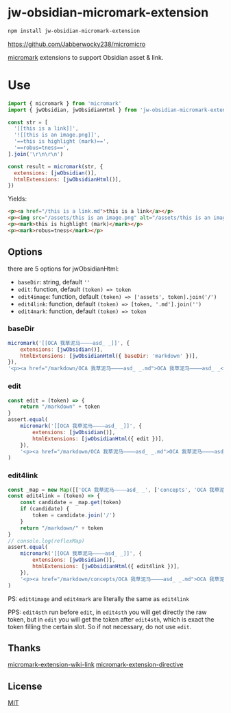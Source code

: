 # jw-obsidian-micromark-extension

```sh
npm install jw-obsidian-micromark-extension
```

https://github.com/Jabberwocky238/micromicro

[micromark][] extensions to support Obsidian asset & link.

# Use

```js
import { micromark } from 'micromark'
import { jwObsidian, jwObsidianHtml } from 'jw-obsidian-micromark-extension'

const str = [
  '[[this is a link]]',
  '![[this is an image.png]]',
  '==this is highlight (mark)==',
  '==robus=tness==',
].join('\r\n\r\n')

const result = micromark(str, {
  extensions: [jwObsidian()],
  htmlExtensions: [jwObsidianHtml()],
})
```

Yields:

```html
<p><a href="/this is a link.md">this is a link</a></p>
<p><img src="/assets/this is an image.png" alt="/assets/this is an image.png"></img></p>
<p><mark>this is highlight (mark)</mark></p>
<p><mark>robus=tness</mark></p>
```

## Options

there are 5 options for jwObsidianHtml:

- `baseDir`: string, default `''`
- `edit`: function, default `(token) => token`
- `edit4image`: function, default `(token) => ['assets', token].join('/')`
- `edit4link`: function, default `(token) => [token, '.md'].join('')`
- `edit4mark`: function, default `(token) => token`

### baseDir
```js
micromark('[[OCA 我草泥马————asd_ _]]', {
    extensions: [jwObsidian()],
    htmlExtensions: [jwObsidianHtml({ baseDir: 'markdown' })],
}),
'<p><a href="/markdown/OCA 我草泥马————asd_ _.md">OCA 我草泥马————asd_ _</a></p>'
```

### edit
```js
const edit = (token) => {
    return "/markdown" + token
}
assert.equal(
    micromark('[[OCA 我草泥马————asd_ _]]', {
        extensions: [jwObsidian()],
        htmlExtensions: [jwObsidianHtml({ edit })],
    }),
    '<p><a href="/markdown/OCA 我草泥马————asd_ _.md">OCA 我草泥马————asd_ _</a></p>'
)
```

### edit4link
```js
const _map = new Map([['OCA 我草泥马————asd_ _', ['concepts', 'OCA 我草泥马————asd_ _.md']]])
const edit4link = (token) => {
    const candidate = _map.get(token)
    if (candidate) {
        token = candidate.join('/')
    }
    return "/markdown/" + token
}
// console.log(reflexMap)
assert.equal(
    micromark('[[OCA 我草泥马————asd_ _]]', {
        extensions: [jwObsidian()],
        htmlExtensions: [jwObsidianHtml({ edit4link })],
    }),
    '<p><a href="/markdown/concepts/OCA 我草泥马————asd_ _.md">OCA 我草泥马————asd_ _</a></p>'
)
```

PS: `edit4image` and `edit4mark` are literally the same as `edit4link`

PPS: `edit4sth` run before `edit`, in `edit4sth` you will get directly the raw token, but in `edit` you will get the token after `edit4sth`, which is exact the token filling the certain slot. So if not necessary, do not use `edit`.


## Thanks

[micromark-extension-wiki-link](https://github.com/landakram/micromark-extension-wiki-link)
[micromark-extension-directive](https://github.com/micromark/micromark-extension-directive)

## License

[MIT][license]

[npm]: https://docs.npmjs.com/cli/install

[license]: license

[micromark]: https://github.com/micromark/micromark


